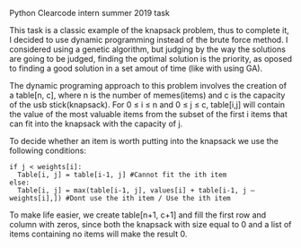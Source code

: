 Python Clearcode intern summer 2019 task

This task is a classic example of the knapsack problem, thus to complete it, I decided to use dynamic programming instead of the brute force method. I considered using a genetic algorithm, but judging by the way the solutions are going to be judged, finding the optimal solution is the priority, as oposed to finding a good solution in a set amout of time (like with using GA).

The dynamic programing approach to this problem involves the creation of a table[n, c], where n is the number of memes(items) and c is the capacity of the usb stick(knapsack). For 0 ≤ i ≤ n and 0 ≤ j ≤ c, table[i,j] will contain the value of the most valuable items from the subset of the first i items that can fit into the knapsack with the capacity of j.

To decide whether an item is worth putting into the knapsack we use the following conditions:
```
if j < weights[i]:
  Table[i, j] = table[i-1, j] #Cannot fit the ith item
else:
  Table[i, j] = max(table[i-1, j], values[i] + table[i-1, j – weights[i],]) #Dont use the ith item / Use the ith item
```
To make life easier, we create table[n+1, c+1] and fill the first row and column with zeros, since both the knapsack with size equal to 0 and a list of items containing no items will make the result 0.
